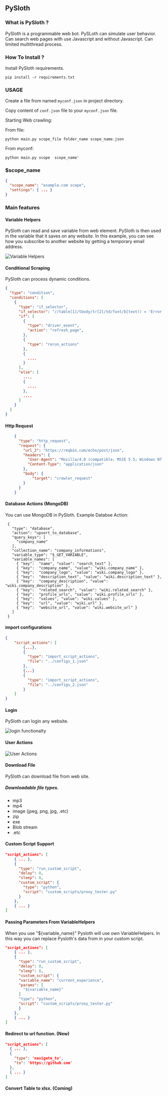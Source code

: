 ## PySloth  
  
### What is PySloth ?  
  
PySloth is a programmable web bot. PySLoth can simulate user behavior. Can search web pages with use Javascript and without Javascript.  Can limited multithread process.  
  
### How To Install ?  
  
Install PySloth requirements.  
  
```pip install -r requirements.txt```  

### USAGE

Create  a file from named ```myconf.json``` in project directory.  
  
Copy content of ```conf.json``` file to your ```myconf.json``` file.  

Starting Web crawling:  

From file:

``` python main.py scope_file folder_name scope_name.json ```    

From myconf:

``` python main.py scope  scope_name' ```  
  
### $scope_name  
  
```json  
{  
  "scope_name": "example.com scope",  
  "settings": { ... }  
}  

```  
  
### Main features  

#### Variable Helpers

PySloth can read and save variable from web element. PySloth is then used in the variable that it saves on any website. 
In this example, you can see how you subscribe to another website by getting a temporary email address.
  
![Variable Helpers](https://github.com/ebubekirtabak/scrappy/blob/master/media/gif/variable_helpers.gif "Variable Helpers")

#### Conditional Scraping

PySloth can process dynamic conditions.

````json
{
  "type": "condition",
  "conditions": [
    {
      "type": "if_selector",
      "if_selector": "//table[1]/tbody/tr[2]/td/font/b[text() = 'Error']",
      "if": [
        {
          "type": "driver_event",
          "action": "refresh_page",
        },
        {
          "type": "rerun_actions"
        },
        {
          ....
        }
      ],
      "else": [
        ...,
        {
          ....
        },
        ....
      ]
    }
  ]
}
````


#### Http Request

````json
    {
      "type": "http_request",
      "request": {
        "url_2": "https://reqbin.com/echo/post/json",
        "headers": {
          "User-Agent": "Mozilla/4.0 (compatible; MSIE 5.5; Windows NT)",
          "Content-Type": "application/json"
        },
        "body": {
            "target": "crawler_request"
        }
      }
    }
````
#### Database Actions (MongoDB)

You can use MongoDB in PySloth.
Example Databse Action:
```
 {
   "type": "database",
   "action": "upsert_to_database",
   "query_keys": [
     "company_name"
   ],
   "collection_name": "company_informations",
   "variable_type": "$_GET_VARIABLE",
   "variable_names": [
     { "key":  "name", "value": "search_text" },
     { "key":  "company_name", "value": "wiki.company_name" },
     { "key":  "company_logo", "value": "wiki.company_logo" },
     { "key":  "description_text", "value": "wiki.description_text" },
     { "key":  "company_description", "value": "wiki.company_description" },
     { "key":  "related_search", "value": "wiki.related_search" },
     { "key":  "profile_urls", "value": "wiki.profile_urls" },
     { "key":  "values", "value": "wiki.values" },
     { "key":  "url", "value": "wiki.url" },
     { "key":  "website_url", "value": "wiki.website_url" }
   ]
 }
```

#### import configurations
```json
{
    "script_actions": [
        {...},
        {
          "type": "import_script_actions",
          "file": "../configs_1.json"
        },
        {...}
        {
          "type": "import_script_actions",
          "file": "../configs_2.json"
        }
    ]
}
```

#### Login   

PySloth can login any website.

![login functionalty](https://github.com/ebubekirtabak/scrappy/blob/master/media/gif/login.gif "Login function")  
  
#### User Actions  
  
![User Actions](https://github.com/ebubekirtabak/scrappy/blob/master/media/gif/script_actions.gif "User Actions")

#### Download File

PySloth can download file from web site.

##### Downloadable file types.
- mp3
- mp4
- image (jpeg, png, jpg, .etc)
- zip
- exe
- Blob stream
- .etc

#### Custom Script Support

````json
"script_actions": [
    { ... },
    {
      "type": "run_custom_script",
      "delay": 0,
      "sleep": 0,
      "custom_script": {
        "type": "python",
        "script": "custom_scripts/proxy_tester.py"
      }
    },
    { ... }
]
````

#### Passing Parameters From VariableHelpers

When you use "${variable_name}" Pysloth will use own VariableHelpers. In this way you can replace Pysloth's data from in your custom script.

````json
"script_actions": [
    { ... },
    {
      "type": "run_custom_script",
      "delay": 0,
      "sleep": 0,
      "custom_script": {
      "variable_name": "current_experience",
      "params": [
        "${variable_name}"
      ]
      "type": "python",
      "script": "custom_scripts/proxy_tester.py"
      }
    },
    { ... }
]
````

#### Redirect to url function. (New)
````json
"script_actions": [
  { ... },
  {
    "type": 'navigate_to',
    "to": 'https://github.com'
  },
  { ... }
]
````

#### Convert Table to xlsx. (Coming) 

